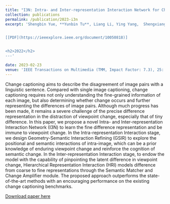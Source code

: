 ```yaml
---
title: "I3N: Intra- and Inter-representation Interaction Network for Change Captioning"
collection: publications
permalink: /publication/2023-i3n
excerpt: 'Shengbin Yue, **Yunbin Tu**, Liang Li, Ying Yang,  Shengxiang Gao, Zhengtao Yu.


[[PDF](https://ieeexplore.ieee.org/document/10050818)]


<h2>2022</h2>
---'

date: 2023-02-23
venue: 'IEEE Transactions on Multimedia (TMM, Impact Factor: 7.3), 25: 8828-8841, February'
---
```


Change captioning aims to describe the disagreement of image pairs with a linguistic sentence. Compared with single image captioning, change captioning requires not only understanding the fine-grained information of each image, but also determining whether change occurs and further representing the differences of image pairs. Although much progress has been made, it remains a severe challenge of the precise difference representation in the distraction of viewpoint change, especially that of tiny difference. In this paper, we propose a novel Intra- and Inter-representation Interaction Network (I3N) to learn the fine difference representation and be immune to viewpoint change. In the Intra-representation Interaction stage, we design Geometry-Semantic Interaction Refining (GSIR) to explore the positional and semantic interactions of intra-image, which can be a prior knowledge of enduring viewpoint change and reinforce the cognition of semantic change. In the Inter-representation Interaction stage, to endow the model with the capability of pinpointing the latent difference in viewpoint change, Hierarchical Representation Interaction (HRI) models difference from coarse to fine representations through the Semantic Matcher and Change Amplifier module. The proposed approach outperforms the state-of-the-art methods with an encouraging performance on the existing change captioning benchmarks.


[Download paper here](https://ieeexplore.ieee.org/document/10050818)
